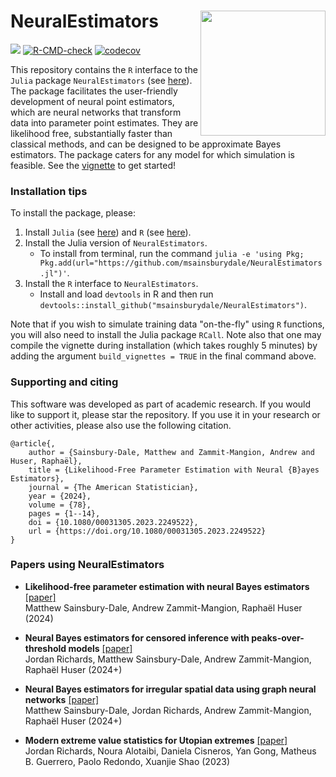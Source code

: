 # NeuralEstimators <img align="right" width="200" src="https://github.com/msainsburydale/NeuralEstimators.jl/blob/main/docs/src/assets/logo.png?raw=true">

[![][docs-dev-img]][docs-dev-url]
[![R-CMD-check](https://github.com/msainsburydale/NeuralEstimators/actions/workflows/R-CMD-check.yaml/badge.svg)](https://github.com/msainsburydale/NeuralEstimators/actions/workflows/R-CMD-check.yaml)
[![codecov](https://codecov.io/gh/msainsburydale/NeuralEstimators/branch/main/graph/badge.svg?token=6cXItEsKs5)](https://codecov.io/gh/msainsburydale/NeuralEstimators)

[docs-dev-img]: https://img.shields.io/badge/vignette-blue.svg
[docs-dev-url]: https://raw.githack.com/msainsburydale/NeuralEstimators/main/NeuralEstimators.html

[julia-repo-img]: https://img.shields.io/badge/Julia_repo-purple.svg
[julia-repo-url]: https://github.com/msainsburydale/NeuralEstimators.jl

[julia-docs-img]: https://img.shields.io/badge/Julia_docs-purple.svg
[julia-docs-url]: https://msainsburydale.github.io/NeuralEstimators.jl/dev/

This repository contains the `R` interface to the `Julia` package `NeuralEstimators` (see [here](https://github.com/msainsburydale/NeuralEstimators.jl)). The package facilitates the user-friendly development of neural point estimators, which are neural networks that transform data into parameter point estimates. They are likelihood free, substantially faster than classical methods, and can be designed to be approximate Bayes estimators. The package caters for any model for which simulation is feasible.  See the [vignette](https://raw.githack.com/msainsburydale/NeuralEstimators/main/NeuralEstimators.html) to get started!

### Installation tips

To install the package, please:

1. Install `Julia` (see [here](https://julialang.org/downloads/)) and `R` (see [here](https://www.r-project.org/)).
1. Install the Julia version of `NeuralEstimators`.
	- To install from terminal, run the command `julia -e 'using Pkg; Pkg.add(url="https://github.com/msainsburydale/NeuralEstimators.jl")'`.
1. Install the `R` interface to `NeuralEstimators`.
 	- Install and load `devtools` in R and then run `devtools::install_github("msainsburydale/NeuralEstimators")`.

Note that if you wish to simulate training data "on-the-fly" using `R` functions, you will also need to install the Julia package `RCall`. Note also that one may compile the vignette during installation (which takes roughly 5 minutes) by adding the argument `build_vignettes = TRUE` in the final command above.   

### Supporting and citing

This software was developed as part of academic research. If you would like to support it, please star the repository. If you use it in your research or other activities, please also use the following citation.

```
@article{,
	author = {Sainsbury-Dale, Matthew and Zammit-Mangion, Andrew and Huser, Raphaël},
	title = {Likelihood-Free Parameter Estimation with Neural {B}ayes Estimators},
	journal = {The American Statistician},
	year = {2024},
	volume = {78},
	pages = {1--14},
	doi = {10.1080/00031305.2023.2249522},
	url = {https://doi.org/10.1080/00031305.2023.2249522}
}
```

### Papers using NeuralEstimators

- **Likelihood-free parameter estimation with neural Bayes estimators** [[paper]](https://www.tandfonline.com/doi/full/10.1080/00031305.2023.2249522)\
Matthew Sainsbury-Dale, Andrew Zammit-Mangion, Raphaël Huser (2024)

- **Neural Bayes estimators for censored inference with peaks-over-threshold models** [[paper]](https://arxiv.org/abs/2306.15642)\
Jordan Richards, Matthew Sainsbury-Dale, Andrew Zammit-Mangion, Raphaël Huser (2024+)

- **Neural Bayes estimators for irregular spatial data using graph neural networks** [[paper]](https://arxiv.org/abs/2310.02600)\
Matthew Sainsbury-Dale, Jordan Richards, Andrew Zammit-Mangion, Raphaël Huser (2024+)

- **Modern extreme value statistics for Utopian extremes** [[paper]](https://arxiv.org/abs/2311.11054)\
Jordan Richards, Noura Alotaibi, Daniela Cisneros, Yan Gong, Matheus B. Guerrero, Paolo Redondo, Xuanjie Shao (2023)



<!-- This package cannot go on CRAN as is, because of the dependence on Julia. The vignette might need to be pre-compiled. I do this in one of my packages, EFDR, where essentially the "vignette" is a link to an HTML file included elsewhere in the package (inst/doc I believe). In your case you may even point it towards the output of the Github Actions CI once you get that working, that would be better. -->
